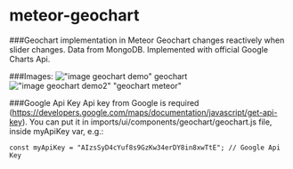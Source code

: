 # meteor-geochart
###Geochart implementation in Meteor
Geochart changes reactively when slider changes. Data from MongoDB. Implemented with official Google Charts Api.

###Images:
  !["image geochart demo" geochart](https://github.com/jkarlosb/meteor-geochart/blob/master/public/img/demo1.png)
  !["image geochart demo2" "geochart meteor"](https://github.com/jkarlosb/meteor-geochart/blob/master/public/img/demo2.png)

###Google Api Key
Api key from Google is required (https://developers.google.com/maps/documentation/javascript/get-api-key). 
You can put it in imports/ui/components/geochart/geochart.js file, inside myApiKey var, e.g.:
  ```
  const myApiKey = "AIzsSyD4cYuf8s9GzKw34erDY8in8xwTtE"; // Google Api Key
  ```
